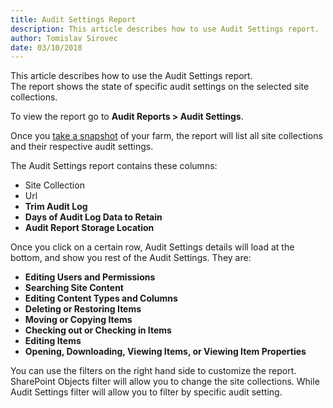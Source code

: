 ```yaml
---
title: Audit Settings Report
description: This article describes how to use Audit Settings report. 
author: Tomislav Sirovec
date: 03/10/2018
---
```


This article describes how to use the Audit Settings report.  
The report shows the state of specific audit settings on the selected site collections.

To view the report go to __Audit Reports > Audit Settings__.  

Once you [take a snapshot](#internal/create-sharepoint-farm-snapshots/manual-snapshots) of your farm, the report will list all site collections and their respective audit settings.  

The Audit Settings report contains these columns:

* Site Collection
* Url
* __Trim Audit Log__
* __Days of Audit Log Data to Retain__
* __Audit Report Storage Location__

Once you click on a certain row, Audit Settings details will load at the bottom, and show you rest of the Audit Settings. They are:

* __Editing Users and Permissions__
* __Searching Site Content__
* __Editing Content Types and Columns__
* __Deleting or Restoring Items__
* __Moving or Copying Items__
* __Checking out or Checking in Items__
* __Editing Items__
* __Opening, Downloading, Viewing Items, or Viewing Item Properties__

You can use the filters on the right hand side to customize the report. SharePoint Objects filter will allow you to change the site collections. While Audit Settings filter will allow you to filter by specific audit setting.